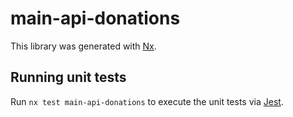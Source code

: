# main-api-donations

This library was generated with [Nx](https://nx.dev).

## Running unit tests

Run `nx test main-api-donations` to execute the unit tests via [Jest](https://jestjs.io).
